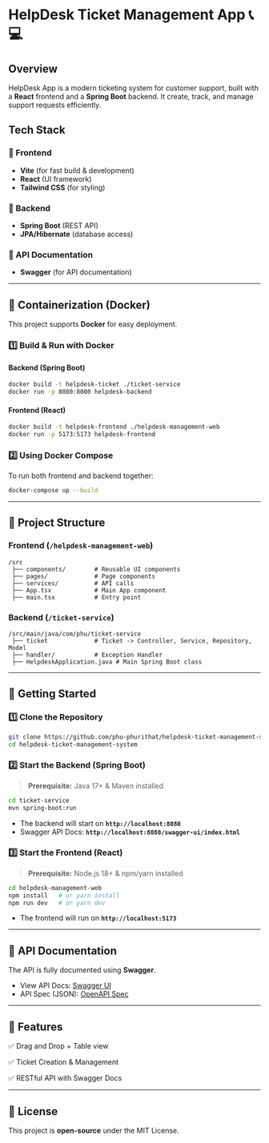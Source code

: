 # HelpDesk Ticket Management App 📞💻  

## Overview  
HelpDesk App is a modern ticketing system for customer support, built with a **React** frontend and a **Spring Boot** backend. It create, track, and manage support requests efficiently.  

## Tech Stack  
### 🔹 Frontend  
- **Vite** (for fast build & development)  
- **React** (UI framework)  
- **Tailwind CSS** (for styling)  

### 🔹 Backend  
- **Spring Boot** (REST API)   
- **JPA/Hibernate** (database access)  

### 🔹 API Documentation  
- **Swagger** (for API documentation)  

---

## 🐳 Containerization (Docker)  
This project supports **Docker** for easy deployment.  

### 1️⃣ Build & Run with Docker  
#### Backend (Spring Boot)  
```sh  
docker build -t helpdesk-ticket ./ticket-service  
docker run -p 8080:8080 helpdesk-backend  
```

#### Frontend (React)  
```sh  
docker build -t helpdesk-frontend ./helpdesk-management-web  
docker run -p 5173:5173 helpdesk-frontend  
```

### 2️⃣ Using Docker Compose  
To run both frontend and backend together:
```sh  
docker-compose up --build  
```

---

## 📂 Project Structure  
### Frontend (`/helpdesk-management-web`)  
```
/src
 ├── components/        # Reusable UI components
 ├── pages/             # Page components
 ├── services/          # API calls
 ├── App.tsx            # Main App component
 ├── main.tsx           # Entry point
```

### Backend (`/ticket-service`)  
```
/src/main/java/com/phu/ticket-service
 ├── ticket             # Ticket -> Controller, Service, Repository, Model
 ├── handler/           # Exception Handler
 ├── HelpdeskApplication.java # Main Spring Boot class
```

---

## 🚀 Getting Started  

### 1️⃣ Clone the Repository  
```sh  
git clone https://github.com/phu-phurithat/helpdesk-ticket-management-system.git  
cd helpdesk-ticket-management-system  
```

### 2️⃣ Start the Backend (Spring Boot)  
> **Prerequisite:** Java 17+ & Maven installed  

```sh  
cd ticket-service  
mvn spring-boot:run  
```
- The backend will start on **`http://localhost:8080`**  
- Swagger API Docs: **`http://localhost:8080/swagger-ui/index.html`**  

### 3️⃣ Start the Frontend (React)  
> **Prerequisite:** Node.js 18+ & npm/yarn installed  

```sh  
cd helpdesk-management-web  
npm install   # or yarn install  
npm run dev   # or yarn dev  
```
- The frontend will run on **`http://localhost:5173`**  

---

## 🔗 API Documentation  
The API is fully documented using **Swagger**.  

- View API Docs: [Swagger UI](http://localhost:8080/swagger-ui/index.html)  
- API Spec (JSON): [OpenAPI Spec](http://localhost:8080/v3/api-docs)  

---

## 📌 Features  
✅ Drag and Drop + Table view  

✅ Ticket Creation & Management  

✅ RESTful API with Swagger Docs  

---

## 📜 License  
This project is **open-source** under the MIT License.  


